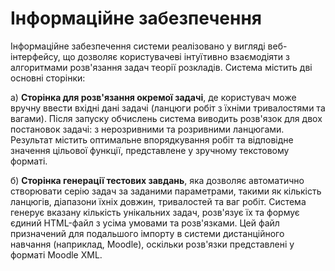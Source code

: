 # Інформаційне забезпечення

Інформаційне забезпечення системи реалізовано у вигляді веб-інтерфейсу, що дозволяє користувачеві інтуїтивно взаємодіяти з алгоритмами розв'язання задач теорії розкладів. Система містить дві основні сторінки:

а) **Сторінка для розв'язання окремої задачі**, де користувач може вручну ввести вхідні дані задачі (ланцюги робіт з їхніми тривалостями та вагами). Після запуску обчислень система виводить розв'язок для двох постановок задачі: з нерозривними та розривними ланцюгами. Результат містить оптимальне впорядкування робіт та відповідне значення цільової функції, представлене у зручному текстовому форматі.

б) **Сторінка генерації тестових завдань**, яка дозволяє автоматично створювати серію задач за заданими параметрами, такими як кількість ланцюгів, діапазони їхніх довжин, тривалостей та ваг робіт. Система генерує вказану кількість унікальних задач, розв'язує їх та формує єдиний HTML-файл з усіма умовами та розв'язками. Цей файл призначений для подальшого імпорту в системи дистанційного навчання (наприклад, Moodle), оскільки розв'язки представлені у форматі Moodle XML.
